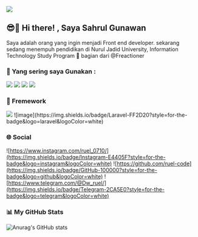 
![](https://media.giphy.com/media/v1.Y2lkPTc5MGI3NjExcmE2Z25ta2N3NXI4ZGN2ejhkZGsyc2dlZzhucTVsbTUyNmlpeGFqdSZlcD12MV9naWZzX3NlYXJjaCZjdD1n/8UVEdlxtRqpRj0WsCx/giphy.gif)




## 😎👋 Hi there! , Saya Sahrul Gunawan 



Saya adalah orang yang ingin menjadi Front end developer.
sekarang sedang menempuh pendidikan di Nurul Jadid University, Information Technology Study Program
🏢 bagian dari @Freactioner

### 💬 Yang sering saya Gunakan :
<img src="https://img.shields.io/badge/HTML5-E34F26?style=for-the-badge&logo=html5&logoColor=white"/> 
<img src="https://img.shields.io/badge/CSS3-1572B6?style=for-the-badge&logo=css3&logoColor=white"/>
<img src="https://img.shields.io/badge/JavaScript-323330?style=for-the-badge&logo=javascript&logoColor=F7DF1E"/>
<img src="https://img.shields.io/badge/php-563D7C?style=for-the-badge&logo=php&logoColor=white"/>

### 💬 Fremework
<img src="https://img.shields.io/badge/Bootstrap-563D7C?style=for-the-badge&logo=bootstrap&logoColor=white"/>
![image](https://img.shields.io/badge/Laravel-FF2D20?style=for-the-badge&logo=laravel&logoColor=white)

### 🌐 Social
![https://www.instagram.com/ruel_0710/](https://img.shields.io/badge/Instagram-E4405F?style=for-the-badge&logo=instagram&logoColor=white)
![https://github.com/ruel-code](https://img.shields.io/badge/GitHub-100000?style=for-the-badge&logo=github&logoColor=white)
![https://www.telegram.com/@Dw_ruel/](https://img.shields.io/badge/Telegram-2CA5E0?style=for-the-badge&logo=telegram&logoColor=white) 

### 📊 My GitHub Stats 
![Anurag's GitHub stats](https://github-readme-stats.vercel.app/api?username=Sahrul&show_icons=true&theme=radical)


